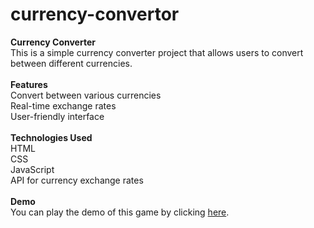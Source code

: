 # currency-convertor
**Currency Converter**<br>
This is a simple currency converter project that allows users to convert between different currencies.<br>
<br>
**Features**<br>
Convert between various currencies<br>
Real-time exchange rates<br>
User-friendly interface<br>
<br>
**Technologies Used**<br>
HTML<br>
CSS<br>
JavaScript<br>
API for currency exchange rates<br>
<br>
**Demo**<br>
You can play the demo of this game by clicking <a href="https://tanu-agarwal0101-currency-convertor.netlify.app">here</a>.
